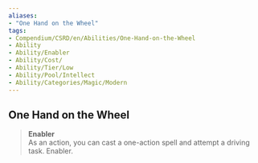 ```yaml
---
aliases:
- "One Hand on the Wheel"
tags:
- Compendium/CSRD/en/Abilities/One-Hand-on-the-Wheel
- Ability
- Ability/Enabler
- Ability/Cost/
- Ability/Tier/Low
- Ability/Pool/Intellect
- Ability/Categories/Magic/Modern
---
```


  
## One Hand on the Wheel
>**Enabler**  
As an action, you can cast a one-action spell and attempt a driving task. Enabler.

